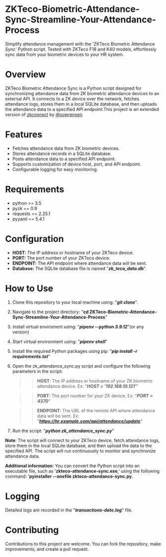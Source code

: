 # ZKTeco-Biometric-Attendance-Sync-Streamline-Your-Attendance-Process
Simplify attendance management with the 'ZKTeco Biometric Attendance Sync' Python script. Tested with ZKTeco F18 and K40 models, effortlessly sync data from your biometric devices to your HR system.

# Overview
ZKTeco Biometric Attendance Sync is a Python script designed for synchronizing attendance data from ZK biometric attendance devices to an external API. It connects to a ZK device over the network, fetches attendance logs, stores them in a local SQLite database, and then uploads the attendance data to a specified API endpoint.This project is an extended version of [zkconnect](https://github.com/sowrensen/zkconnect) by [@sowrensen](https://github.com/sowrensen).

# Features
  * Fetches attendance data from ZK biometric devices.
  * Stores attendance records in a SQLite database.
  * Posts attendance data to a specified API endpoint.
  * Supports customization of device host, port, and API endpoint.
  * Configurable logging for easy monitoring.
    
# Requirements
 * python >= 3.5
 * pyzk == 0.9
 * requests == 2.25.1
 * pyyaml == 5.4.1

# Configuration
 * **HOST:** The IP address or hostname of your ZKTeco device.
 * **PORT:** The port number of your ZKTeco device.
 * **ENDPOINT:** The API endpoint where attendance data will be sent.
 * **Database:** The SQLite database file is named "**_zk_teco_data.db_**".

# How to Use
  1. Clone this repository to your local machine using: "**_git clone_**".
  2. Navigate to the project directory: "**cd ZKTeco-Biometric-Attendance-Sync-Streamline-Your-Attendance-Process**"
  3. Install virtual enviroment using:  "_**pipenv --python 3.9.12**_"(or any version)
  4. Start virtual environment using: "_**pipenv shell**_"
  5. Install the required Python packages using pip: "_**pip install -r requirements.txt**_"
  6. Open the zk_attendance_sync.py script and configure the following parameters in the script:
     >> **HOST**: The IP address or hostname of your ZK biometric attendance device. Ex: "**_HOST = '192.168.10.121'_**"
     
     >> **PORT**: The port number for your ZK device. Ex: "**_PORT = 4370_**"
     
     >> **ENDPOINT**: The URL of the remote API where attendance data will be sent. Ex: "**_https://hr.example.com/api/attendance/update_**"
  7. Run the script: "_**python zk_attendance_sync.py**_"
     
**Note**: The script will connect to your ZKTeco device, fetch attendance logs, store them in the local SQLite database, and then upload the data to the specified API. The script will run continuously to monitor and synchronize attendance data.

**Additional information:** You can convert the Python script into an executable file, such as '**zkteco-attendance-sync.exe**,' using the following command: '**pyinstaller --onefile zkteco-attendance-sync.py**.


# Logging
Detailed logs are recorded in the "_**transactions-date.log**_" file.
# Contributing
Contributions to this project are welcome. You can fork the repository, make improvements, and create a pull request.
  

